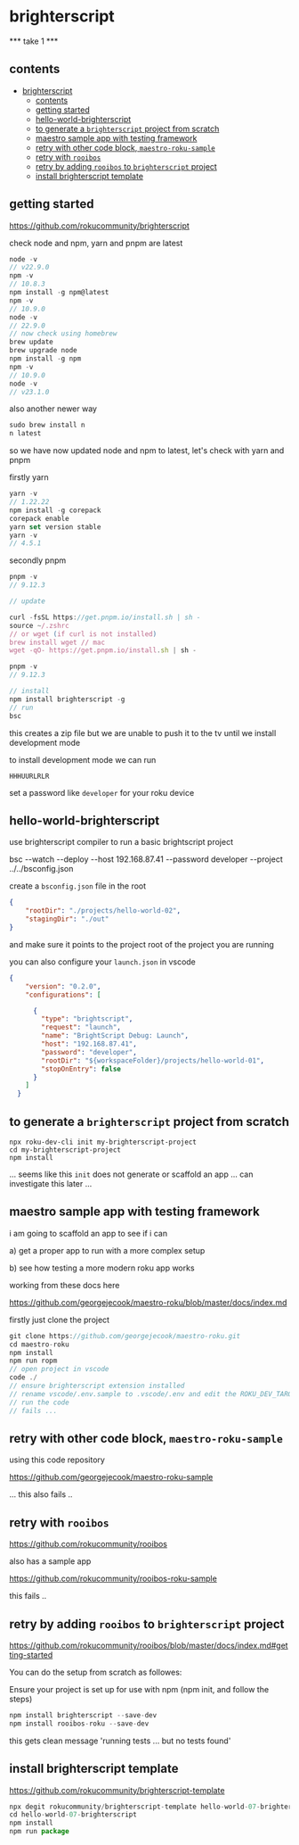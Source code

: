 # brighterscript

*** take 1 ***

## contents

- [brighterscript](#brighterscript)
  - [contents](#contents)
  - [getting started](#getting-started)
  - [hello-world-brighterscript](#hello-world-brighterscript)
  - [to generate a `brighterscript` project from scratch](#to-generate-a-brighterscript-project-from-scratch)
  - [maestro sample app with testing framework](#maestro-sample-app-with-testing-framework)
  - [retry with other code block, `maestro-roku-sample`](#retry-with-other-code-block-maestro-roku-sample)
  - [retry with `rooibos`](#retry-with-rooibos)
  - [retry by adding `rooibos` to `brighterscript` project](#retry-by-adding-rooibos-to-brighterscript-project)
  - [install brighterscript template](#install-brighterscript-template)

## getting started

https://github.com/rokucommunity/brighterscript

check node and npm, yarn and pnpm are latest

```js
node -v
// v22.9.0
npm -v
// 10.8.3
npm install -g npm@latest
npm -v
// 10.9.0
node -v
// 22.9.0
// now check using homebrew
brew update 
brew upgrade node
npm install -g npm
npm -v
// 10.9.0
node -v
// v23.1.0
```

also another newer way

```js
sudo brew install n
n latest
```



so we have now updated node and npm to latest, let's check with yarn and pnpm


firstly yarn

```js
yarn -v
// 1.22.22
npm install -g corepack
corepack enable
yarn set version stable
yarn -v
// 4.5.1
```

secondly pnpm

```js
pnpm -v
// 9.12.3

// update

curl -fsSL https://get.pnpm.io/install.sh | sh -
source ~/.zshrc
// or wget (if curl is not installed)
brew install wget // mac
wget -qO- https://get.pnpm.io/install.sh | sh -

pnpm -v
// 9.12.3
```


```js
// install
npm install brighterscript -g
// run
bsc
```

this creates a zip file but we are unable to push it to the tv until we install development mode

to install development mode we can run

```
HHHUURLRLR
```

set a password like `developer` for your roku device


## hello-world-brighterscript

use brighterscript compiler to run a basic brightscript project

bsc --watch --deploy --host 192.168.87.41 --password developer --project ../../bsconfig.json

create a `bsconfig.json` file in the root

```json
{
    "rootDir": "./projects/hello-world-02",
    "stagingDir": "./out"
}
```

and make sure it points to the project root of the project you are running

you can also configure your `launch.json` in vscode

```json
{
    "version": "0.2.0",
    "configurations": [

      {
        "type": "brightscript",
        "request": "launch",
        "name": "BrightScript Debug: Launch",
        "host": "192.168.87.41",
        "password": "developer",
        "rootDir": "${workspaceFolder}/projects/hello-world-01",
        "stopOnEntry": false
      }
    ]
  }
```


## to generate a `brighterscript` project from scratch

```
npx roku-dev-cli init my-brighterscript-project
cd my-brighterscript-project
npm install
```

... seems like this `init` does not generate or scaffold an app ... can investigate this later ...




## maestro sample app with testing framework

i am going to scaffold an app to see if i can 

a) get a proper app to run with a more complex setup

b) see how testing a more modern roku app works

working from these docs here

https://github.com/georgejecook/maestro-roku/blob/master/docs/index.md

firstly just clone the project

```js
git clone https://github.com/georgejecook/maestro-roku.git
cd maestro-roku
npm install
npm run ropm
// open project in vscode
code ./
// ensure brighterscript extension installed
// rename vscode/.env.sample to .vscode/.env and edit the ROKU_DEV_TARGET and ROKU_DEVPASSWORD variables, to match your roku device.
// run the code 
// fails ... 
```



## retry with other code block, `maestro-roku-sample`

using this code repository

https://github.com/georgejecook/maestro-roku-sample


... this also fails ..


## retry with `rooibos`

https://github.com/rokucommunity/rooibos

also has a sample app

https://github.com/rokucommunity/rooibos-roku-sample


this fails ..

## retry by adding `rooibos` to `brighterscript` project

https://github.com/rokucommunity/rooibos/blob/master/docs/index.md#getting-started

You can do the setup from scratch as followes:

Ensure your project is set up for use with npm (npm init, and follow the steps)

```js
npm install brighterscript --save-dev
npm install rooibos-roku --save-dev
```

this gets clean message 'running tests ... but no tests found'


## install brighterscript template

https://github.com/rokucommunity/brighterscript-template

```js
npx degit rokucommunity/brighterscript-template hello-world-07-brighterscript -y
cd hello-world-07-brighterscript
npm install
npm run package
```